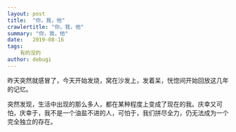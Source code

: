 ```yaml
---
layout: post
title:  "你，我，他"
crawlertitle: "你，我，他"
summary: "你，我，他"
date:   2019-08-16
tags: 
    有的没的
author: debugi
---
```


昨天突然就感冒了，今天开始发烧，窝在沙发上，发着呆，恍惚间开始回放这几年的记忆。   

突然发现，生活中出现的那么多人，都在某种程度上变成了现在的我。庆幸又可怕，庆幸于，我不是一个油盐不进的人，可怕于，我们拼尽全力，仍无法成为一个完全独立的存在。  


